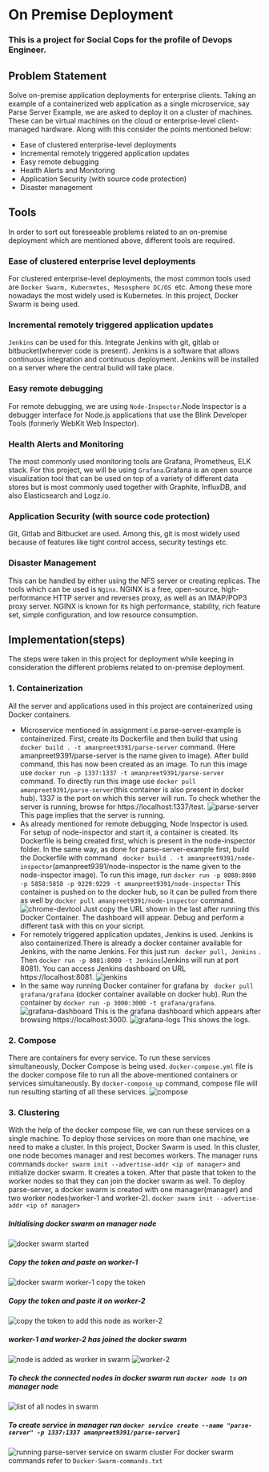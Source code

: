 # On Premise Deployment
### This is a project for Social Cops for the profile of Devops Engineer.
## Problem Statement
Solve on-premise application deployments for enterprise clients. Taking an example of a containerized web application as a single microservice, say Parse Server Example, we are asked to deploy it on a cluster of machines. These can be virtual machines on the 
cloud or enterprise-level client-managed hardware. Along with this consider the points mentioned below:
* Ease of clustered enterprise-level deployments
* Incremental remotely triggered application updates
* Easy remote debugging
* Health Alerts and Monitoring
* Application Security (with source code protection)
* Disaster management
## Tools
In order to sort out foreseeable problems related to an on-premise deployment which are mentioned above, different tools are required.
###  Ease of clustered enterprise level deployments
For clustered enterprise-level deployments, the most common tools used are `Docker Swarm, Kubernetes, Mesosphere DC/OS `etc. Among these more nowadays the most widely used is Kubernetes. In this project, Docker Swarm is being used.
### Incremental remotely triggered application updates
`Jenkins` can be used for this. Integrate Jenkins with git, gitlab or bitbucket(wherever code is present). Jenkins is a software that allows continuous integration and continuous deployment. Jenkins will be installed on a server where the central build will take place. 
### Easy remote debugging
For remote debugging, we are using `Node-Inspector`.Node Inspector is a debugger interface for Node.js applications that use the Blink Developer Tools (formerly WebKit Web Inspector).
### Health Alerts and Monitoring
The most commonly used monitoring tools are Grafana, Prometheus, ELK stack. For this project, we will be using `Grafana`.Grafana is an open source visualization tool that can be used on top of a variety of different data stores but is most commonly used together with Graphite, InfluxDB, and also Elasticsearch and Logz.io.
### Application Security (with source code protection)
Git, Gitlab and Bitbucket are used. Among this, git is most widely used because of features like tight control access, security testings etc.
### Disaster Management
This can be handled by either using the NFS server or creating replicas. The tools which can be used is `Nginx`. NGINX is a free, open-source, high-performance HTTP server and reverses proxy, as well as an IMAP/POP3 proxy server. NGINX is known for its high performance, stability, rich feature set, simple configuration, and low resource consumption.
## Implementation(steps)
The steps were taken in this project for deployment while keeping in consideration the different problems related to on-premise deployment.
### 1. Containerization
All the server and applications used in this project are containerized using Docker containers. 
* Microservice mentioned in assignment i.e.parse-server-example is containerized. First, create its Dockerfile and then build that using
`docker build . -t amanpreet9391/parse-server` command. (Here amanpreet9391/parse-server is the name given to image). After build command, this has now been created as an image. To run this image use `docker run -p 1337:1337 -t amanpreet9391/parse-server` command. 
To directly run this image use `docker pull amanpreet9391/parse-server`(this container is also present in docker hub). 1337 is the
port on which this server will run. To check whether the server is running, browse for https://localhost:1337/test. 
![parse-server](https://user-images.githubusercontent.com/25201552/52538270-b82fde80-2d96-11e9-8998-db7d7ed0b98e.png)
This page implies that the server is running.
* As already mentioned for remote debugging, Node Inspector is used. For setup of node-inspector and start it, a container is created.
Its Dockerfile is being created first, which is present in the node-inspector folder. In the same way, as done for parse-server-example
first, build the Dockerfile with command ` docker build . -t amanpreet9391/node-inspector`(amanpreet9391/node-inspector is the name given
to the node-inspector image). To run this image, run `docker run -p 8080:8080 -p 5858:5858 -p 9229:9229 -t amanpreet9391/node-inspector`
This container is pushed on to the docker hub, so it can be pulled from there as well by `docker pull amanpreet9391/node-inspector` command.
![chrome-devtool](https://user-images.githubusercontent.com/25201552/52538385-f974be00-2d97-11e9-8b16-18cc8fc5b947.png)
Just copy the URL shown in the last after running this Docker Container. The dashboard will appear. Debug and perform a different task with this on your sicript.
* For remotely triggered application updates, Jenkins is used. Jenkins is also containerized.There is already a docker container available for Jenkins, with the name Jenkins. For this just run ` docker pull, Jenkins` .  Then `docker run -p 8081:8080 -t Jenkins`(Jenkins will run at port 8081). You can access Jenkins dashboard on URL https://localhost:8081.
![jenkins](https://user-images.githubusercontent.com/25201552/52538524-d1865a00-2d99-11e9-861c-548c84f6a350.png)
* In the same way running Docker container for grafana by ` docker pull grafana/grafana` (docker container available on docker hub).
Run the container by `docker run -p 3000:3000 -t grafana/grafana`.
![grafana-dashboard](https://user-images.githubusercontent.com/25201552/52538586-6c7f3400-2d9a-11e9-9324-88e35cb11ed9.png)
This is the grafana dashboard which appears after browsing https://localhost:3000.
![grafana-logs](https://user-images.githubusercontent.com/25201552/52538606-a819fe00-2d9a-11e9-9ab8-d4bb078f52fe.png)
This shows the logs.
### 2. Compose
There are containers for every service. To run these services simultaneously, Docker Compose is being used. `docker-compose.yml` file is the docker compose file to run all the above-mentioned containers or services simultaneously. By `docker-compose up` command, compose file will run resulting starting of all these services.
![compose](https://user-images.githubusercontent.com/25201552/52540635-bb849380-2db1-11e9-88ff-9e4aaaa77f3d.png)
### 3. Clustering
With the help of the docker compose file, we can run these services on a single machine. To deploy those services on more than one machine, we need to make a cluster. In this project, Docker Swarm is used. In this cluster, one node becomes manager and rest becomes workers. The manager runs commands `docker swarm init --advertise-addr <ip of manager>` and initialize docker swarm. It creates a token. After that paste that token to the worker nodes so that they can join the docker swarm as well. To deploy parse-server, a docker swarm is created with one manager(manager) and two worker nodes(worker-1 and worker-2).
`docker swarm init --advertise-addr <ip of manager>`
##### Initialising docker swarm on manager node
![docker swarm started](https://user-images.githubusercontent.com/25201552/52540250-a1e14d00-2dad-11e9-8e40-5c4f03db7bbc.png)
##### Copy the token and paste on worker-1
![docker swarm worker-1 copy the token](https://user-images.githubusercontent.com/25201552/52540268-c76e5680-2dad-11e9-870b-207f7f55017d.png)
##### Copy the token and paste it on worker-2
![copy the token to add this node as worker-2](https://user-images.githubusercontent.com/25201552/52540333-714de300-2dae-11e9-85fa-243b671d0634.png)
##### worker-1 and worker-2 has joined the docker swarm
![node is added as worker in swarm](https://user-images.githubusercontent.com/25201552/52540377-d1448980-2dae-11e9-8d01-4404b71389ee.png)
![worker-2](https://user-images.githubusercontent.com/25201552/52540380-da355b00-2dae-11e9-9007-07103709defa.png)
##### To check the connected nodes in docker swarm run `docker node ls` on manager node
![list of all nodes in swarm](https://user-images.githubusercontent.com/25201552/52540404-0c46bd00-2daf-11e9-9353-b8882ae18a4a.png)
##### To create service in manager run `docker service create --name "parse-server" -p 1337:1337 amanpreet9391/parse-server1`
![running parse-server service on swarm cluster](https://user-images.githubusercontent.com/25201552/52540425-4748f080-2daf-11e9-9770-3dfdb2067011.png)
For docker swarm commands refer to `Docker-Swarm-commands.txt`

